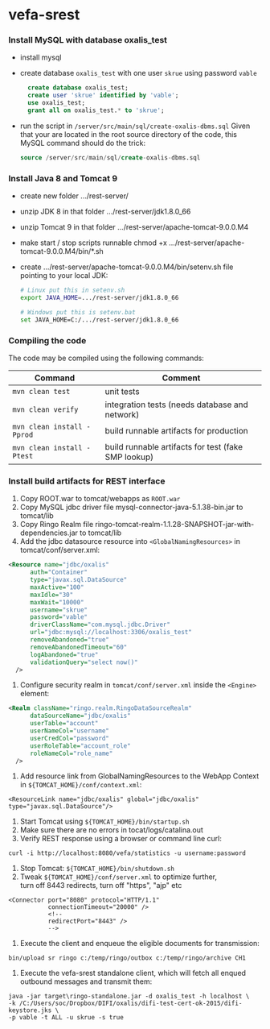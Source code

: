 # vefa-srest

### Install MySQL with database oxalis_test
- install mysql
- create database `oxalis_test` with one user `skrue` using password `vable`

  ```sql    
    create database oxalis_test;
    create user 'skrue' identified by 'vable';
    use oxalis_test;
    grant all on oxalis_test.* to 'skrue';
  ```        
- run the script in `/server/src/main/sql/create-oxalis-dbms.sql`
Given that your are located in the root source directory of the code, this
MySQL command should do the trick:

  ```sql
  source /server/src/main/sql/create-oxalis-dbms.sql
  ```

### Install Java 8 and Tomcat 9
- create new folder .../rest-server/
- unzip JDK 8 in that folder .../rest-server/jdk1.8.0_66
- unzip Tomcat 9 in that folder .../rest-server/apache-tomcat-9.0.0.M4
- make start / stop scripts runnable chmod +x .../rest-server/apache-tomcat-9.0.0.M4/bin/*.sh
- create .../rest-server/apache-tomcat-9.0.0.M4/bin/setenv.sh file pointing to your local JDK:

  ```sh
  # Linux put this in setenv.sh
  export JAVA_HOME=.../rest-server/jdk1.8.0_66

  # Windows put this is setenv.bat
  set JAVA_HOME=C:/.../rest-server/jdk1.8.0_66
  ```

### Compiling the code

The code may be compiled using the following commands:

Command                     | Comment
--------------------------- | ---------------------------
`mvn clean test`            | unit tests
`mvn clean verify`          | integration tests (needs database and network)
`mvn clean install -Pprod`  | build runnable artifacts for production
`mvn clean install -Ptest`  | build runnable artifacts for test (fake SMP lookup)

### Install build artifacts for REST interface
1. Copy ROOT.war to tomcat/webapps as `ROOT.war`
1. Copy MySQL jdbc driver file mysql-connector-java-5.1.38-bin.jar to tomcat/lib
1. Copy Ringo Realm file ringo-tomcat-realm-1.1.28-SNAPSHOT-jar-with-dependencies.jar to tomcat/lib
1. Add the jdbc datasource resource into `<GlobalNamingResources>` in tomcat/conf/server.xml:

  ```xml
  <Resource name="jdbc/oxalis"
        auth="Container"
        type="javax.sql.DataSource"
        maxActive="100"
        maxIdle="30"
        maxWait="10000"
        username="skrue"
        password="vable"
        driverClassName="com.mysql.jdbc.Driver"
        url="jdbc:mysql://localhost:3306/oxalis_test"
        removeAbandoned="true"
        removeAbandonedTimeout="60"
        logAbandoned="true"
        validationQuery="select now()"
    />
  ```
1. Configure security realm in `tomcat/conf/server.xml` inside the `<Engine>` element:

  ```xml
  <Realm className="ringo.realm.RingoDataSourceRealm"
        dataSourceName="jdbc/oxalis"
        userTable="account"
        userNameCol="username"
        userCredCol="password"
        userRoleTable="account_role"
        roleNameCol="role_name"
    />
```
1. Add resource link from GlobalNamingResources to the WebApp Context in `${TOMCAT_HOME}/conf/context.xml`:

  ```
<ResourceLink name="jdbc/oxalis" global="jdbc/oxalis" type="javax.sql.DataSource"/>
  ```
  
1. Start Tomcat using `${TOMCAT_HOME}/bin/startup.sh`
1. Make sure there are no errors in tocat/logs/catalina.out
1. Verify REST response using a browser or command line curl:

  ```
  curl -i http://localhost:8080/vefa/statistics -u username:password
  ```
1. Stop Tomcat: `${TOMCAT_HOME}/bin/shutdown.sh`
1. Tweak `${TOMCAT_HOME}/conf/server.xml` to optimize further,  
  turn off 8443 redirects, turn off "https", "ajp" etc
 ```
 <Connector port="8080" protocol="HTTP/1.1"
            connectionTimeout="20000" />
            <!--
            redirectPort="8443" />
            -->
 ```

1. Execute the client and enqueue the eligible documents for transmission:

  ```
  bin/upload sr ringo c:/temp/ringo/outbox c:/temp/ringo/archive CH1
  ```

1. Execute the vefa-srest standalone client, which will fetch all enqued outbound messages
  and transmit them:
  
  ```
  java -jar target\ringo-standalone.jar -d oxalis_test -h localhost \
  -k /C:/Users/soc/Dropbox/DIFI/oxalis/difi-test-cert-ok-2015/difi-keystore.jks \
  -p vable -t ALL -u skrue -s true
  ```
